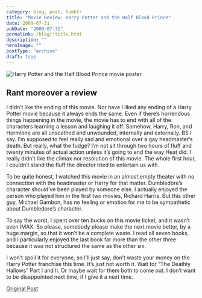 ```yaml
---
category: blog, post, tumblr
title: "Movie Review: Harry Potter and the Half Blood Prince"
date: 2009-07-31
pubDate: "2009-07-31"
permalink: /blog/:title.html
description: ""
heroImage: ""
postType: "archive"
draft: true
---
```




![Harry Potter and the Half Blood Prince movie poster](https://upload.wikimedia.org/wikipedia/en/3/3f/Harry_Potter_and_the_Half-Blood_Prince_poster.jpg)

## Rant moreover a review

I didn’t like the ending of this movie. Nor have I liked any ending of a Harry Potter movie because it always ends the same. Even if there’s horrendous things happening in the movie, the movie has to end with all of the characters learning a lesson and laughing it off. Somehow, Harry, Ron, and Hermione are all unscathed and unwounded, internally and externally. BS I say. I’m supposed to feel really sad and emotional over a gay headmaster’s death. But really, what the fudge? I’m not sit through two hours of fluff and twenty minutes of actual action unless it’s going to end the way Heat did. I really didn’t like the climax nor resolution of this movie. The whole first hour, I couldn’t stand the fluff the director tried to entertain us with.

To be quite honest, I watched this movie in an almost empty theater with no connection with the headmaster or Harry for that matter. Dumbledore’s character should’ve been played by someone else. I actually enjoyed the person who played him in the first two movies, Richard Harris. But this other guy, Michael Gambon, has no feeling or emotion for me to be sympathetic about Dumbledore’s character.

To say the worst, I spent over ten bucks on this movie ticket, and it wasn’t even IMAX. So please, somebody please make the next movie better, by a huge margin, so that it won’t be a complete waste. I read all seven books, and I particularly enjoyed the last book far more than the other three because it was not structured the same as the other six.

I won’t spoil it for everyone, so I’ll just say, don’t waste your money on the Harry Potter franchise this time. It’s just not worth it. Wait for “The Deathly Hallows” Part I and II. Or maybe wait for them both to come out. I don’t want to be disappointed next time, if I give it a next time.

[Original Post](http://jermspeaks.com/post/153475321/harry-pothead-and-the-halfly-executed-movie-rant)
